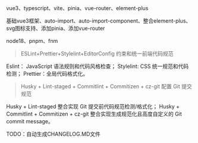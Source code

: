 
vue3、typescript、vite、pinia、vue-router、element-plus

基础vue3框架、auto-import、auto-import-component、整合element-plus、svg图标支持、添加pinia、添加vue-router

node18、pnpm、fnm

> ESLint+Prettier+Stylelint+EditorConfig 约束和统一前端代码规范

Eslint： JavaScript 语法规则和代码风格检查；
Stylelint: CSS 统一规范和代码检测；
Prettier：全局代码格式化。

> Husky + Lint-staged + Commitlint + Commitizen + cz-git 配置 Git 提交规范

Husky + Lint-staged 整合实现 Git 提交前代码规范检测/格式化；
Husky + Commitlint + Commitizen + cz-git 整合实现生成规范化且高度自定义的 Git commit message。

TODO：自动生成CHANGELOG.MD文件
